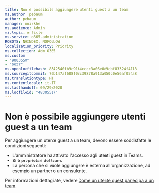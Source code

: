 ```yaml
---
title: Non è possibile aggiungere utenti guest a un team
ms.author: pebaum
author: pebaum
manager: mnirkhe
ms.audience: Admin
ms.topic: article
ms.service: o365-administration
ROBOTS: NOINDEX, NOFOLLOW
localization_priority: Priority
ms.collection: Adm_O365
ms.custom:
- "9003558"
- "6657"
ms.openlocfilehash: 8542540fb9c9164cccc3a06e0d9cbf83324f4118
ms.sourcegitcommit: 76b147af688f0dc39878a913a050c0e56af054a8
ms.translationtype: HT
ms.contentlocale: it-IT
ms.lasthandoff: 09/29/2020
ms.locfileid: "48305517"
---
```

# <a name="cant-add-guests-to-a-team"></a>Non è possibile aggiungere utenti guest a un team

Per aggiungere un utente guest a un team, devono essere soddisfatte le condizioni seguenti:  

- L'amministratore ha attivato l'accesso agli utenti guest in Teams.
- Si è proprietari del team.
- La persona che si vuole aggiungere è esterna all'organizzazione, ad esempio un partner o un consulente.

Per informazioni dettagliate, vedere [Come un utente guest partecipa a un team](https://docs.microsoft.com/MicrosoftTeams/guest-joins).